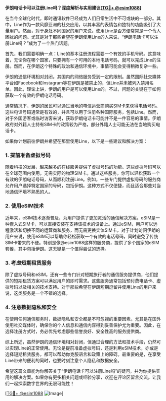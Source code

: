 **伊朗电话卡可以注册Line吗？深度解析与实用建议[[TG💪+ @esim1088](https://t.me/s/esim1088)]**

在当今全球化时代，即时通讯软件已经成为人们日常生活中不可或缺的一部分。其中，Line作为一款风靡亚洲的社交应用，以其丰富的表情包和独特的功能吸引了大量用户。然而，对于身处不同国家的用户来说，使用Line是否方便常常是一个令人困扰的问题。尤其是对于那些希望在伊朗使用Line的人来说，“伊朗电话卡可以注册Line吗？”成为了一个热门话题。

首先，我们需要明确一点：Line的基本注册流程需要一个有效的手机号码。这意味着，无论你在哪个国家，只要拥有一个可用的本地电话号码，就可以完成Line的注册。然而，在伊朗这个特殊的政治和通信环境中，事情可能会变得稍微复杂一些。

伊朗的通信环境相对封闭，其国内的网络服务受到一定的限制。虽然国际社交媒体平台如Facebook和Instagram等在伊朗是被禁止的，但Line并未被列入禁用名单。因此，理论上讲，伊朗的用户是可以使用Line的。不过，问题的关键在于如何获取一个有效的伊朗电话号码。

通常情况下，伊朗的居民可以通过当地的电信运营商购买SIM卡来获得电话号码。这些电话号码通常是有效的，并且可以用于注册各种国际服务，包括Line。然而，对于外国游客或临时访客来说，获取伊朗电话卡可能并不是一件容易的事情。伊朗政府对外籍人士持有SIM卡的政策较为严格，部分外籍人士可能无法在当地购买电话卡。

如果你计划前往伊朗并希望在那里使用Line，以下是一些建议和解决方案：

### 1. 提前准备虚拟号码

随着科技的发展，越来越多的在线服务提供了虚拟号码的功能。这些虚拟号码可以在全球范围内使用，无需实际的物理SIM卡。通过这些服务，你可以轻松获取一个有效的伊朗电话号码，从而顺利注册Line。例如，一些专门提供虚拟号码的服务商允许用户选择特定国家的号码，包括伊朗。这种方式不仅便捷，而且适合那些对当地通信环境不熟悉的人。

### 2. 使用eSIM技术

近年来，eSIM技术逐渐普及，为用户提供了更加灵活的通信解决方案。eSIM是一种嵌入式SIM卡，可以直接安装在支持该技术的设备上。通过eSIM，用户可以远程激活和切换不同的运营商和服务，而无需更换实体SIM卡。对于计划访问伊朗的用户来说，使用eSIM可以帮助你轻松获取一个有效的电话号码，同时避免了传统SIM卡带来的不便。特别是像@esim1088这样的服务商，提供了多个国家的eSIM套餐，其中包括伊朗。这无疑是一个值得尝试的选择。

### 3. 考虑短期租赁服务

除了虚拟号码和eSIM，还有一些专门针对短期旅行者的通信服务提供商，他们提供的短期租赁方案可以满足用户的即时需求。这些服务通常包括预付费电话卡、虚拟号码以及相关的技术支持。对于那些希望在伊朗短期逗留并使用Line的用户来说，这类服务是一个不错的选择。

### 4. 注意数据隐私和安全

在使用任何通信服务时，数据隐私和安全都是不可忽视的重要因素。尤其是在国外使用社交媒体时，确保你的个人信息和通信内容得到妥善保护尤为重要。因此，在选择注册方式时，务必优先考虑那些信誉良好、安全性高的服务提供商。

综上所述，虽然伊朗的通信环境相对封闭，但通过合理的方法和技术手段，仍然可以实现Line的正常使用。无论是提前准备虚拟号码，还是利用eSIM技术，亦或是选择短期租赁服务，都可以帮助你克服语言和政策上的障碍。最重要的是，在享受Line带来的便利的同时，也要时刻注意个人隐私和数据安全。

希望这篇文章能为你解答关于“伊朗电话卡可以注册Line吗”的疑问，并为你提供实用的解决方案。如果你有更多相关问题或经验分享，欢迎在评论区留言交流。让我们一起探索数字世界的无限可能性！

[[TG💪+ @esim1088](https://t.me/s/esim1088) ![Image](https://i.postimg.cc/4NQfJmqS/Snipaste-2025-05-13-00-14-12.png)]